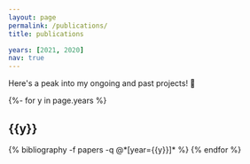 ```yaml
---
layout: page
permalink: /publications/
title: publications

years: [2021, 2020]
nav: true
---
```


Here's a peak into my ongoing and past projects! 🙂

<!-- _pages/publications.md -->
<div class="publications">

{%- for y in page.years %}
  <h2 class="year">{{y}}</h2>
  {% bibliography -f papers -q @*[year={{y}}]* %}
{% endfor %}

</div>

